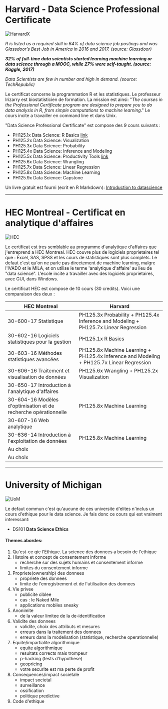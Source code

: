 # Harvard - Data Science Professional Certificate

![HarvardX](https://www.edx.org/sites/default/files/school/image/banner/harvardx.jpg)


*R is listed as a required skill in 64% of data science job postings and was Glassdoor’s Best Job in America in 2016 and 2017. (source: Glassdoor)*

***32% of full-time data scientists started learning machine learning or data science through a MOOC, while 27% were self-taught. (source: Kaggle, 2017)***

*Data Scientists are few in number and high in demand. (source: TechRepublic)*


Le certificat concerne la programmation R et les statistiques. Le professeur Irizarry est biostatisticien de formation. La mission est ainsi: "*The courses in the Professional Certificate program are designed to prepare you to do data analysis in R, from simple computations to machine learning*." Le cours incite a travailler en command line et dans Unix.

"Data Science Professional Certificate" est compose des 9 cours suivants :

* PH125.1x Data Science: R Basics
[link](https://courses.edx.org/certificates/3bd6534cff1441729903746548aa0314)
* PH125.2x Data Science: Visualization
* PH125.3x Data Science: Probability
* PH125.4x Data Science: Inference and Modeling
* PH125.5x Data Science: Productivity Tools
[link](https://courses.edx.org/certificates/6ef7b5368b714d00a4608c7575e41dc0)
* PH125.6x Data Science: Wrangling
* PH125.7x Data Science: Linear Regression
* PH125.8x Data Science: Machine Learning
* PH125.9x Data Science: Capstone

Un livre gratuit est fourni (ecrit en R Markdown): [Introduction to datascience](https://rafalab.github.io/dsbook/)

----------
# HEC Montreal - Certificat en analytique d'affaires

![HEC](https://www.hec.ca/images/comelect/d-decou-lg.jpg)

Le certificat est tres semblable au programme d'analytique d'affaires que j'entreprend a HEC Montreal. HEC couvre plus de logiciels proprietaires tel que : Excel, SAS, SPSS et les cours de statistiques sont plus complets. Le defaut c'est qu'on ne parle pas directement de machine learning, malgre l'IVADO et le MILA, et on utilise le terme 'analytique d'affaire' au lieu de "data science". L'ecole incite a travailler avec des logiciels proprietaires, avec GUI, dans Windows.

Le certificat HEC est compose de 10 cours (30 credits). Voici une comparaison des deux :

| HEC Montreal | Harvard |
| --- | --- |
|30-600-17 Statistique | PH125.3x Probability + PH125.4x Inference and Modeling + PH125.7x Linear Regression |
|30-602-16 Logiciels statistiques pour la gestion | PH125.1x R Basics |
|30-603-16 Méthodes statistiques avancées | PH125.8x Machine Learning + PH125.4x Inference and Modeling + PH125.7x Linear Regression |
|30-606-16 Traitement et visualisation de données| PH125.6x Wrangling + PH125.2x Visualization |
|30-650-17 Introduction à l'analytique d'affaires| |
|30-604-16 Modèles d'optimisation et de recherche opérationnelle | PH125.8x Machine Learning|
|30-607-16 Web analytique| |
|30-636-14 Introduction à l'exploitation de données | PH125.8x Machine Learning |
| Au choix | |
| Au choix | |

----------
# University of Michigan

![UoM](https://www.commonapp.org/files/school/image/umich-memberpage-header%208.10.15.jpg)

Le defaut commun c'est qu'aucune de ces universite d'elites n'inclus un cours d'ethique pour le data science. Je fais donc ce cours qui est vraiment interessant:

* DS101 **Data Science Ethics**

#### Themes abordes:

1. Qu'est-ce qie l'Ethique. La science des donnees a besoin de l'ethique
2. Histoire et concept de consentement informe
   - recherche sur des sujets humains et consentement informe
   - limites du consentement informe
3. Propriete(ownership) des donnees
   - propriete des donnees
   - limite de l'enregistrement et de l'utilisation des donnees
4. Vie privee
   - publicite ciblee
   - cas : le Naked Mile
   - applications mobiles sneaky
5. Anonimite
   - de la valeur limitee de la de-identification
6. Validite des donnees
   - validite, choix des attributs et mesures
   - erreurs dans la traitement des donnees
   - erreurs dans la modelisation (statistique, recherche operationnelle)
7. Equite/impartialite algorithmique
   - equite algorithmique
   - resultats corrects mais trompeur
   - p-hacking (tests d'hypothese)
   - geopricing
   - votre securite est ma perte de profit
8. Consequences/impact societale
   - impact societal
   - surveillance
   - ossification
   - politique predictive
9. Code d'ethique
